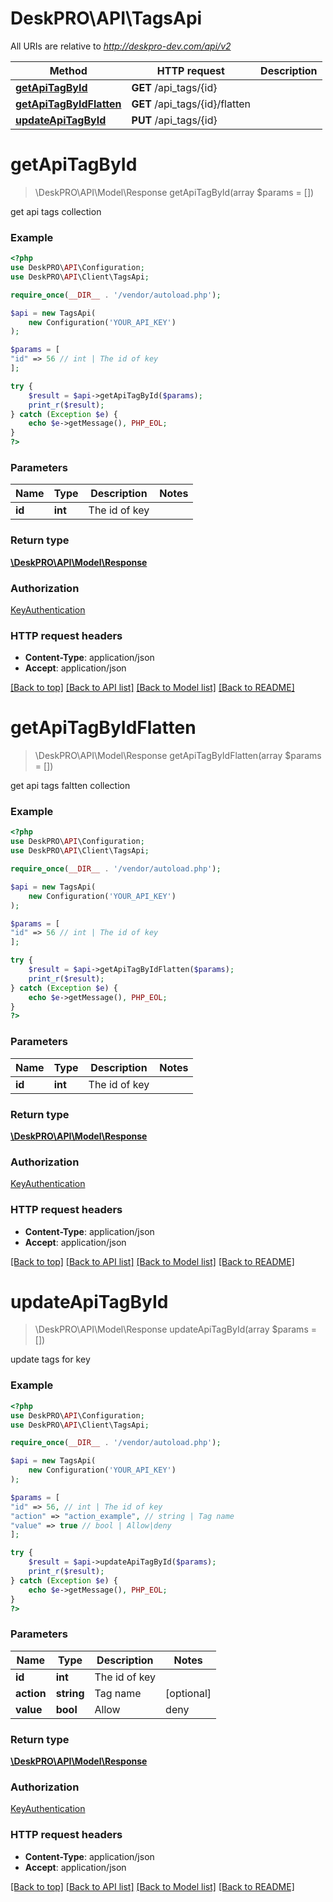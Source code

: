 # DeskPRO\API\TagsApi

All URIs are relative to *http://deskpro-dev.com/api/v2*

Method | HTTP request | Description
------------- | ------------- | -------------
[**getApiTagById**](TagsApi.md#getApiTagById) | **GET** /api_tags/{id} | 
[**getApiTagByIdFlatten**](TagsApi.md#getApiTagByIdFlatten) | **GET** /api_tags/{id}/flatten | 
[**updateApiTagById**](TagsApi.md#updateApiTagById) | **PUT** /api_tags/{id} | 


# **getApiTagById**
> \DeskPRO\API\Model\Response getApiTagById(array $params = [])



get api tags collection

### Example
```php
<?php
use DeskPRO\API\Configuration;
use DeskPRO\API\Client\TagsApi;

require_once(__DIR__ . '/vendor/autoload.php');

$api = new TagsApi(
    new Configuration('YOUR_API_KEY')
);

$params = [
"id" => 56 // int | The id of key
];

try {
    $result = $api->getApiTagById($params);
    print_r($result);
} catch (Exception $e) {
    echo $e->getMessage(), PHP_EOL;
}
?>
```

### Parameters

Name | Type | Description  | Notes
------------- | ------------- | ------------- | -------------
 **id** | **int**| The id of key |

### Return type

[**\DeskPRO\API\Model\Response**](../Model/Response.md)

### Authorization

[KeyAuthentication](../../README.md#KeyAuthentication)

### HTTP request headers

 - **Content-Type**: application/json
 - **Accept**: application/json

[[Back to top]](#) [[Back to API list]](../../README.md#documentation-for-api-endpoints) [[Back to Model list]](../../README.md#documentation-for-models) [[Back to README]](../../README.md)

# **getApiTagByIdFlatten**
> \DeskPRO\API\Model\Response getApiTagByIdFlatten(array $params = [])



get api tags faltten collection

### Example
```php
<?php
use DeskPRO\API\Configuration;
use DeskPRO\API\Client\TagsApi;

require_once(__DIR__ . '/vendor/autoload.php');

$api = new TagsApi(
    new Configuration('YOUR_API_KEY')
);

$params = [
"id" => 56 // int | The id of key
];

try {
    $result = $api->getApiTagByIdFlatten($params);
    print_r($result);
} catch (Exception $e) {
    echo $e->getMessage(), PHP_EOL;
}
?>
```

### Parameters

Name | Type | Description  | Notes
------------- | ------------- | ------------- | -------------
 **id** | **int**| The id of key |

### Return type

[**\DeskPRO\API\Model\Response**](../Model/Response.md)

### Authorization

[KeyAuthentication](../../README.md#KeyAuthentication)

### HTTP request headers

 - **Content-Type**: application/json
 - **Accept**: application/json

[[Back to top]](#) [[Back to API list]](../../README.md#documentation-for-api-endpoints) [[Back to Model list]](../../README.md#documentation-for-models) [[Back to README]](../../README.md)

# **updateApiTagById**
> \DeskPRO\API\Model\Response updateApiTagById(array $params = [])



update tags for key

### Example
```php
<?php
use DeskPRO\API\Configuration;
use DeskPRO\API\Client\TagsApi;

require_once(__DIR__ . '/vendor/autoload.php');

$api = new TagsApi(
    new Configuration('YOUR_API_KEY')
);

$params = [
"id" => 56, // int | The id of key
"action" => "action_example", // string | Tag name
"value" => true // bool | Allow|deny
];

try {
    $result = $api->updateApiTagById($params);
    print_r($result);
} catch (Exception $e) {
    echo $e->getMessage(), PHP_EOL;
}
?>
```

### Parameters

Name | Type | Description  | Notes
------------- | ------------- | ------------- | -------------
 **id** | **int**| The id of key |
 **action** | **string**| Tag name | [optional]
 **value** | **bool**| Allow|deny | [optional]

### Return type

[**\DeskPRO\API\Model\Response**](../Model/Response.md)

### Authorization

[KeyAuthentication](../../README.md#KeyAuthentication)

### HTTP request headers

 - **Content-Type**: application/json
 - **Accept**: application/json

[[Back to top]](#) [[Back to API list]](../../README.md#documentation-for-api-endpoints) [[Back to Model list]](../../README.md#documentation-for-models) [[Back to README]](../../README.md)

